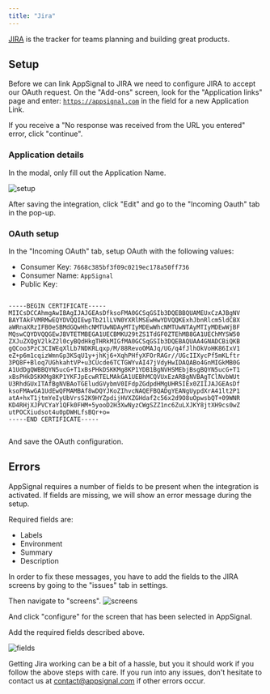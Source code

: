 ```yaml
---
title: "Jira"
---
```


[JIRA](https://www.atlassian.com/software/jira)  is the tracker for teams planning and building great products.

## Setup

Before we can link AppSignal to JIRA we need to configure JIRA to accept our OAuth request.
On the "Add-ons" screen, look for the "Application links" page and enter: <code>https://appsignal.com</code> in the field for a new Application Link.

If you receive a "No response was received from the URL you entered" error, click "continue".

### Application details

In the modal, only fill out the Application Name.

![setup](/images/screenshots/jira/setup.png)

After saving the integration, click "Edit" and go to the "Incoming Oauth" tab in the pop-up.

### OAuth setup

In the "Incoming OAuth" tab, setup OAuth with the following values:

* Consumer Key: <code>7668c385bf3f09c0219ec178a50ff736</code>
* Consumer Name: <code>AppSignal</code>
* Public Key:

<pre><code>
-----BEGIN CERTIFICATE-----
MIICsDCCAhmgAwIBAgIJAJGEAsDfksoFMA0GCSqGSIb3DQEBBQUAMEUxCzAJBgNV
BAYTAkFVMRMwEQYDVQQIEwpTb21lLVN0YXRlMSEwHwYDVQQKExhJbnRlcm5ldCBX
aWRnaXRzIFB0eSBMdGQwHhcNMTUwNDAyMTIyMDEwWhcNMTUwNTAyMTIyMDEwWjBF
MQswCQYDVQQGEwJBVTETMBEGA1UECBMKU29tZS1TdGF0ZTEhMB8GA1UEChMYSW50
ZXJuZXQgV2lkZ2l0cyBQdHkgTHRkMIGfMA0GCSqGSIb3DQEBAQUAA4GNADCBiQKB
gQCoo3PzC3CIWEqXlLb7NDKRLqxp/M/88RevoOMAJq/UG/q4fJlhOkVoHK86IxV1
eZ+p6m1cqizWmnGp3KSqU1y+jhKj6+XqhPHfyXFOrRAGr//UGcIIXycPf5mKLftr
3PQ8F+Bloq7UGhkahtVP+u3CUcde6TCTGWYvAI47jVdyHwIDAQABo4GnMIGkMB0G
A1UdDgQWBBQYN5ucG+T1xBsPHkDSKKMg8KP1YDB1BgNVHSMEbjBsgBQYN5ucG+T1
xBsPHkDSKKMg8KP1YKFJpEcwRTELMAkGA1UEBhMCQVUxEzARBgNVBAgTClNvbWUt
U3RhdGUxITAfBgNVBAoTGEludGVybmV0IFdpZGdpdHMgUHR5IEx0ZIIJAJGEAsDf
ksoFMAwGA1UdEwQFMAMBAf8wDQYJKoZIhvcNAQEFBQADgYEANgUypdXrA41lt2P1
atA+hxT1jtmYeIyUbVrsS2K9HYZpdijHVXZGHdaf2c56x2d9O8uOpwsbQT+09WNR
KD4RHjXJPVCYaY1QFk0FHM+5yooD2H3XwNyzCWgSZZ1nc6ZuLXJKY8jtXH9cs0wZ
utPOCXiudsot4u0pDWHLfsBQr+o=
-----END CERTIFICATE-----

</code></pre>

<p></p>
And save the OAuth configuration.

## Errors

AppSignal requires a number of fields to be present when the integration is activated. If fields are missing, we will show an error message during the setup.

Required fields are:

* Labels
* Environment
* Summary
* Description

In order to fix these messages, you have to add the fields to the JIRA screens by going to the "issues" tab in settings.

Then navigate to "screens".
![screens](/images/screenshots/jira/screens.png)

And click "configure" for the screen that has been selected in AppSignal.

Add the required fields described above.

![fields](/images/screenshots/jira/fields.png)

Getting Jira working can be a bit of a hassle, but you it should work if you follow the above steps with care. If you run into any issues, don't hesitate to contact us at <a href="mailto:contact@appsignal.com">contact@appsignal.com</a> if other errors occur.

